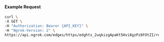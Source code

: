 <!-- Code generated for API Clients. DO NOT EDIT. -->

#### Example Request

```bash
curl \
-X GET \
-H "Authorization: Bearer {API_KEY}" \
-H "Ngrok-Version: 2" \
https://api.ngrok.com/edges/https/edghts_2uqkizgApaKt5Hvi8gzPz8FOtZI/routes/edghtsrt_2uqkiucCpyVYAR84Yv6f37NDsL3/oidc
```
